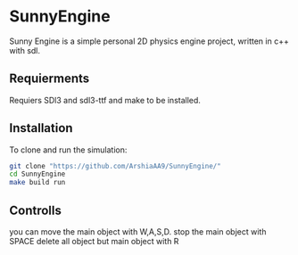 # SunnyEngine

Sunny Engine is a simple personal 2D physics engine project, written in c++ with sdl.

## Requierments 
Requiers SDl3 and sdl3-ttf and make to be installed. 

## Installation 
To clone and run the simulation:
```bash
git clone "https://github.com/ArshiaAA9/SunnyEngine/"
cd SunnyEngine
make build run
```
## Controlls
you can move the main object with W,A,S,D.
stop the main object with SPACE 
delete all object but main object with R
